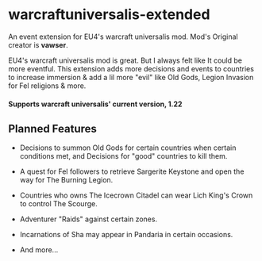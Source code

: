 # warcraftuniversalis-extended
An event extension for EU4's warcraft universalis mod. Mod's Original creator is **vawser**.

EU4's warcraft universalis mod is great. But I always felt like It could be more eventful. 
This extension adds more decisions and events to countries to increase immersion & add a lil more "evil" like Old Gods, 
Legion Invasion for Fel religions & more.

#### Supports warcraft universalis' current version, 1.22

## Planned Features

* Decisions to summon Old Gods for certain countries when certain conditions met, and Decisions for "good" countries to kill them.

* A quest for Fel followers to retrieve Sargerite Keystone and open the way for The Burning Legion.

* Countries who owns The Icecrown Citadel can wear Lich King's Crown to control The Scourge.

* Adventurer "Raids" against certain zones.

* Incarnations of Sha may appear in Pandaria in certain occasions.

* And more...
